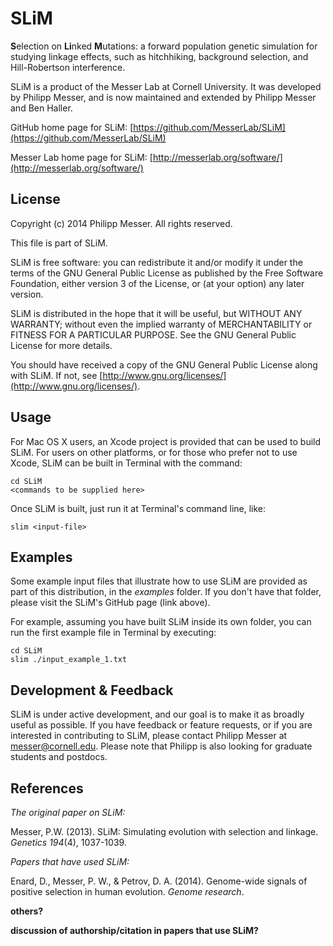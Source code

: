 SLiM
====

**S**election on **Li**nked **M**utations: a forward population genetic simulation for studying linkage effects, such as hitchhiking, background selection, and Hill-Robertson interference.

SLiM is a product of the Messer Lab at Cornell University. It was developed by Philipp Messer, and is now maintained and extended by Philipp Messer and Ben Haller.

GitHub home page for SLiM: [https://github.com/MesserLab/SLiM](https://github.com/MesserLab/SLiM)

Messer Lab home page for SLiM: [http://messerlab.org/software/](http://messerlab.org/software/)

License
----------

Copyright (c) 2014 Philipp Messer.  All rights reserved.

This file is part of SLiM.

SLiM is free software: you can redistribute it and/or modify it under the terms of the GNU General Public License as published by the Free Software Foundation, either version 3 of the License, or (at your option) any later version.

SLiM is distributed in the hope that it will be useful, but WITHOUT ANY WARRANTY; without even the implied warranty of MERCHANTABILITY or FITNESS FOR A PARTICULAR PURPOSE.  See the GNU General Public License for more details.

You should have received a copy of the GNU General Public License along with SLiM.  If not, see [http://www.gnu.org/licenses/](http://www.gnu.org/licenses/).

Usage
---------
For Mac OS X users, an Xcode project is provided that can be used to build SLiM. For users on other platforms, or for those who prefer not to use Xcode, SLiM can be built in Terminal with the command:

```
cd SLiM
<commands to be supplied here>
```

Once SLiM is built, just run it at Terminal's command line, like:

```
slim <input-file>
```

Examples
-------------
Some example input files that illustrate how to use SLiM are provided as part of this distribution, in the *examples* folder.  If you don't have that folder, please visit the SLiM's GitHub page (link above).

For example, assuming you have built SLiM inside its own folder, you can run the first example file in Terminal by executing:

```
cd SLiM
slim ./input_example_1.txt
```

Development & Feedback
-----------------------------------
SLiM is under active development, and our goal is to make it as broadly useful as possible.  If you have feedback or feature requests, or if you are interested in contributing to SLiM, please contact Philipp Messer at [messer@cornell.edu](mailto:messer@cornell.edu). Please note that Philipp is also looking for graduate students and postdocs.

References
---------------
*The original paper on SLiM:*

Messer, P.W. (2013). SLiM: Simulating evolution with selection and linkage. *Genetics 194*(4), 1037-1039.

*Papers that have used SLiM:*

Enard, D., Messer, P. W., & Petrov, D. A. (2014). Genome-wide signals of positive selection in human evolution. *Genome research*.

**others?**

**discussion of authorship/citation in papers that use SLiM?**